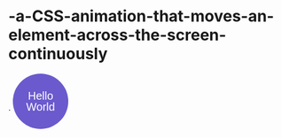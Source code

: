 # -a-CSS-animation-that-moves-an-element-across-the-screen-continuously
.
<button class="btn">
  Hello World
</button>

<style>
  .btn {
    width: 100px;
    height: 100px;
    border-radius: 50%;
    border: none;
    background: slateblue;
    color: white;
    font-size: 20px;
    font-weight: 500;
    line-height: 1;
  }
  
  .btn:hover {
    transform: translateY(-10px);
  }
</style>
